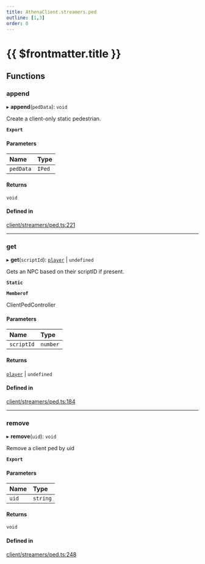 ```yaml
---
title: AthenaClient.streamers.ped
outline: [1,3]
order: 0
---
```


# {{ $frontmatter.title }}


## Functions

### append

▸ **append**(`pedData`): `void`

Create a client-only static pedestrian.

**`Export`**

#### Parameters

| Name | Type |
| :------ | :------ |
| `pedData` | `IPed` |

#### Returns

`void`

#### Defined in

[client/streamers/ped.ts:221](https://github.com/Stuyk/altv-athena/blob/552012ca4/src/core/client/streamers/ped.ts#L221)

___

### get

▸ **get**(`scriptId`): [`player`](server_config.md#player) \| `undefined`

Gets an NPC based on their scriptID if present.

**`Static`**

**`Memberof`**

ClientPedController

#### Parameters

| Name | Type |
| :------ | :------ |
| `scriptId` | `number` |

#### Returns

[`player`](server_config.md#player) \| `undefined`

#### Defined in

[client/streamers/ped.ts:184](https://github.com/Stuyk/altv-athena/blob/552012ca4/src/core/client/streamers/ped.ts#L184)

___

### remove

▸ **remove**(`uid`): `void`

Remove a client ped by uid

**`Export`**

#### Parameters

| Name | Type |
| :------ | :------ |
| `uid` | `string` |

#### Returns

`void`

#### Defined in

[client/streamers/ped.ts:248](https://github.com/Stuyk/altv-athena/blob/552012ca4/src/core/client/streamers/ped.ts#L248)
